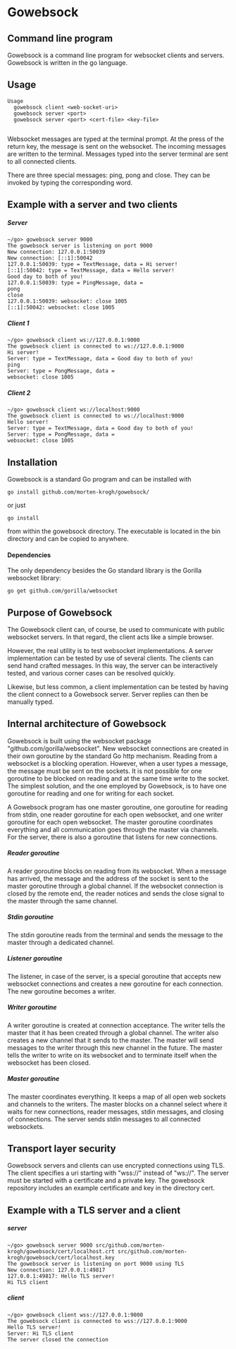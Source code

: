 # Gowebsock

## Command line program

Gowebsock is a command line program for websocket clients and servers. Gowebsock is written in the go language.

## Usage

```
Usage
  gowebsock client <web-socket-uri>
  gowebsock server <port>
  gowebsock server <port> <cert-file> <key-file>
  
```

Websocket messages are typed at the terminal prompt. At the press of the return key, the message is sent on the websocket. The incoming messages are written to the terminal. Messages typed into the server terminal are sent to all connected clients.

There are three special messages: ping, pong and close. They can be invoked by typing the corresponding word.  

## Example with a server and two clients

##### Server
```
~/go> gowebsock server 9000
The gowebsock server is listening on port 9000
New connection: 127.0.0.1:50039
New connection: [::1]:50042
127.0.0.1:50039: type = TextMessage, data = Hi server!
[::1]:50042: type = TextMessage, data = Hello server!
Good day to both of you!
127.0.0.1:50039: type = PingMessage, data = 
pong
close
127.0.0.1:50039: websocket: close 1005 
[::1]:50042: websocket: close 1005
```

##### Client 1
```
~/go> gowebsock client ws://127.0.0.1:9000
The gowebsock client is connected to ws://127.0.0.1:9000
Hi server!
Server: type = TextMessage, data = Good day to both of you!
ping
Server: type = PongMessage, data = 
websocket: close 1005 
```

##### Client 2
```
~/go> gowebsock client ws://localhost:9000
The gowebsock client is connected to ws://localhost:9000
Hello server!
Server: type = TextMessage, data = Good day to both of you!
Server: type = PongMessage, data = 
websocket: close 1005 
```

## Installation

Gowebsock is a standard Go program and can be installed with

```
go install github.com/morten-krogh/gowebsock/
```

or just 

```
go install
```

from within the gowebsock directory. The executable is located in the bin directory and can be copied to anywhere.

#### Dependencies

The only dependency besides the Go standard library is the Gorilla websocket library:

```
go get github.com/gorilla/websocket
```


## Purpose of Gowebsock 


The Gowebsock client can, of course, be used to communicate with public websocket servers. In that regard, the client acts like a simple browser.

However, the real utility is to test websocket implementations. A server implementation can be tested by use of several clients. The clients can send hand crafted messages. In this way, the server can be interactively tested, and various corner cases can be resolved quickly.

Likewise, but less common, a client implementation can be tested by having the client connect to a Gowebsock server. Server replies can then be manually typed.


## Internal architecture of Gowebsock

Gowebsock is built using the websocket package "github.com/gorilla/websocket". New websocket connections are created in their own goroutine by the standard Go http mechanism. Reading from a websocket is a blocking operation. However, when a user types a message, the message must be sent on the sockets. It is not possible for one goroutine to be blocked on reading and at the same time write to the socket. The simplest solution, and the one employed by Gowebsock, is to have one goroutine for reading and one for writing for each socket. 

A Gowebsock program has one master goroutine, one goroutine for reading from stdin, one reader goroutine for each open websocket, and one writer goroutine for each open websocket. The master goroutine coordinates everything and all communication goes through the master via channels. For the server, there is also a goroutine that listens for new connections.

##### Reader goroutine
A reader goroutine blocks on reading from its websocket. When a message has arrived, the message and the address of the socket is sent to the master goroutine through a global channel. If the websocket connection is closed by the remote end, the reader notices and sends the close signal to the master through the same channel.

##### Stdin goroutine
The stdin goroutine reads from the terminal and sends the message to the master through a dedicated channel.

##### Listener goroutine
The listener, in case of the server, is a special goroutine that accepts new websocket connections and creates a new goroutine for each connection. The new goroutine becomes a writer.

##### Writer goroutine
A writer goroutine is created at connection acceptance. The writer tells the master that it has been created through a global channel. The writer also creates a new channel that it sends to the master. The master will send messages to the writer through this new channel in the future. The master tells the writer to write on its websocket and to terminate itself when the websocket has been closed.

##### Master goroutine
The master coordinates everything. It keeps a map of all open web sockets and channels to the writers. The master blocks on a channel select where it waits for new connections, reader messages, stdin messages, and closing of connections. The server sends stdin messages to all connected websockets.  

## Transport layer security

Gowebsock servers and clients can use encrypted connections using TLS. The client specifies a uri starting with "wss://" instead of "ws://". The server must be started with a certificate and a private key. The gowebsock repository includes an example certificate and key in the directory cert.


## Example with a TLS server and a client

##### server
```
~/go> gowebsock server 9000 src/github.com/morten-krogh/gowebsock/cert/localhost.crt src/github.com/morten-krogh/gowebsock/cert/localhost.key 
The gowebsock server is listening on port 9000 using TLS
New connection: 127.0.0.1:49817
127.0.0.1:49817: Hello TLS server!
Hi TLS client
```

##### client
```
~/go> gowebsock client wss://127.0.0.1:9000
The gowebsock client is connected to wss://127.0.0.1:9000
Hello TLS server!
Server: Hi TLS client
The server closed the connection
```
